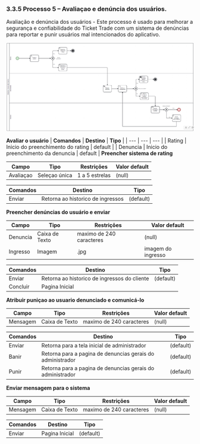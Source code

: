 ### 3.3.5 Processo 5 – Avaliaçao e denúncia dos usuários.

Avaliação e denúncia dos usuários - Este processo é usado para melhorar a segurança e confiabilidade do Ticket Trade com um sistema de denúncias para reportar e punir usuários mal intencionados do aplicativo.


![Exemplo de um Modelo BPMN do PROCESSO 5](images/processo5.png "Modelo BPMN do Processo 5.")


**Avaliar o usuário**
| **Comandos**         |  **Destino**                   | **Tipo** |
| ---                  | ---                            | ---               |
| Rating            | Inicio do preenchimento do rating        | default           |
| Denuncia         | Inicio do preenchimento da denuncia       | default           |
**Preencher sistema de rating**

| **Campo**       | **Tipo**         | **Restrições** | **Valor default** |
| ---             | ---              | ---            | ---               |
| Avaliaçao         | Seleçao única   | 1 a 5 estrelas | (null)         |

| **Comandos**         |  **Destino**                   | **Tipo**          |
| ---                  | ---                            | ---               |
| Enviar     | Retorna ao historico de ingressos|          (default)         |



**Preencher denúncias do usuário e enviar**

| **Campo**       | **Tipo**         | **Restrições** | **Valor default** |
| ---             | ---              | ---            | ---               |
| Denuncia          | Caixa de Texto   | maximo de 240 caracteres | (null)|
| Ingresso      | Imagem  | .jpg | imagem do ingresso|


| **Comandos**         |  **Destino**                   | **Tipo**          |
| ---                  | ---                            | ---               |
| Enviar     | Retorna ao historico de ingressos do cliente|   (default)                |
| Concluir       | Pagina Inicial  |                   |


**Atribuir puniçao ao usuario denunciado e comunicá-lo**

| **Campo**       | **Tipo**         | **Restrições** | **Valor default** |
| ---             | ---              | ---            | ---               |
| Mensagem          | Caixa de Texto   | maximo de 240 caracteres | (null)|


| **Comandos**         |  **Destino**                   | **Tipo**          |
| ---                  | ---                            | ---               |
| Enviar     | Retorna para a tela inicial de administrador|   (default)                |
| Banir   | Retorna para a pagina de denuncias gerais do administrador|   (default)                |
| Punir    |  Retorna para a pagina de denuncias gerais do administrador|   (default)                |

**Enviar mensagem para o sistema**

| **Campo**       | **Tipo**         | **Restrições** | **Valor default** |
| ---             | ---              | ---            | ---               |
| Mensagem          | Caixa de Texto   | maximo de 240 caracteres | (null)|


| **Comandos**         |  **Destino**                   | **Tipo**          |
| ---                  | ---                            | ---               |
| Enviar     | Pagina Inicial |   (default)                |

